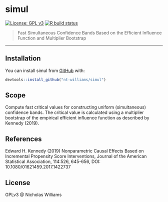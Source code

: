 
<!-- README.md is generated from README.Rmd. Please edit that file -->

# simul

<!-- badges: start -->

[![License: GPL
v3](https://img.shields.io/badge/License-GPLv3-blue.svg)](https://www.gnu.org/licenses/gpl-3.0)
[![R build
status](https://github.com/nt-williams/simul/workflows/R-CMD-check/badge.svg)](https://github.com/nt-williams/simul/actions/)
<!-- badges: end -->

> Fast Simultaneous Confidence Bands Based on the Efficient Influence
> Function and Multiplier Bootstrap

-----

## Installation

You can install simul from [GitHub](https://github.com) with:

``` r
devtools::install_github("nt-williams/simul")
```

## Scope

Compute fast critical values for constructing uniform (simultaneous)
confidence bands. The critical value is calculated using a multiplier
bootstrap of the empirical efficient influence function as described by
Kennedy (2019).

## References

Edward H. Kennedy (2019) Nonparametric Causal Effects Based on
Incremental Propensity Score Interventions, Journal of the American
Statistical Association, 114:526, 645-656, DOI:
10.1080/01621459.2017.1422737

## License

GPLv3 @ Nicholas Williams

